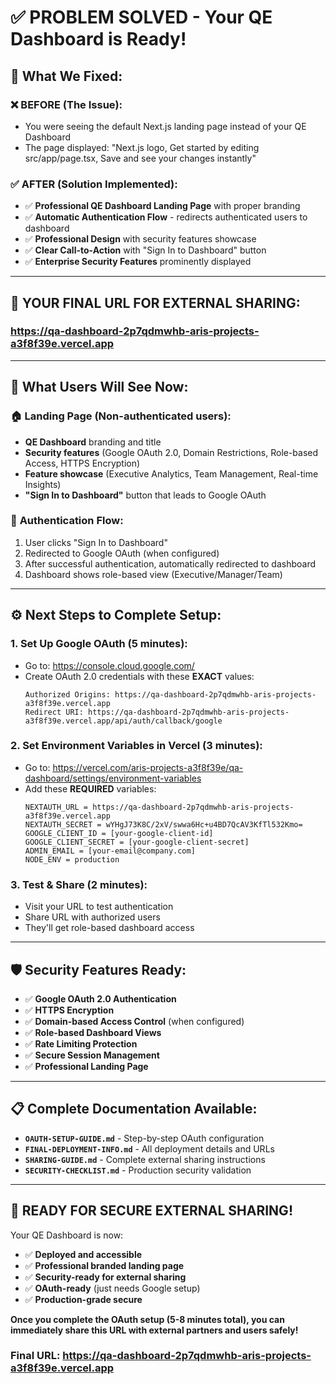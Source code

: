 # ✅ PROBLEM SOLVED - Your QE Dashboard is Ready!

## 🎯 **What We Fixed:**

### ❌ **BEFORE (The Issue):**
- You were seeing the default Next.js landing page instead of your QE Dashboard
- The page displayed: "Next.js logo, Get started by editing src/app/page.tsx, Save and see your changes instantly"

### ✅ **AFTER (Solution Implemented):**
- ✅ **Professional QE Dashboard Landing Page** with proper branding
- ✅ **Automatic Authentication Flow** - redirects authenticated users to dashboard
- ✅ **Professional Design** with security features showcase
- ✅ **Clear Call-to-Action** with "Sign In to Dashboard" button
- ✅ **Enterprise Security Features** prominently displayed

---

## 🔗 **YOUR FINAL URL FOR EXTERNAL SHARING:**

### **https://qa-dashboard-2p7qdmwhb-aris-projects-a3f8f39e.vercel.app**

---

## 🎯 **What Users Will See Now:**

### 🏠 **Landing Page (Non-authenticated users):**
- **QE Dashboard** branding and title
- **Security features** (Google OAuth 2.0, Domain Restrictions, Role-based Access, HTTPS Encryption)
- **Feature showcase** (Executive Analytics, Team Management, Real-time Insights)
- **"Sign In to Dashboard"** button that leads to Google OAuth

### 🔐 **Authentication Flow:**
1. User clicks "Sign In to Dashboard"
2. Redirected to Google OAuth (when configured)
3. After successful authentication, automatically redirected to dashboard
4. Dashboard shows role-based view (Executive/Manager/Team)

---

## ⚙️ **Next Steps to Complete Setup:**

### 1. **Set Up Google OAuth** (5 minutes):
- Go to: https://console.cloud.google.com/
- Create OAuth 2.0 credentials with these **EXACT** values:
  ```
  Authorized Origins: https://qa-dashboard-2p7qdmwhb-aris-projects-a3f8f39e.vercel.app
  Redirect URI: https://qa-dashboard-2p7qdmwhb-aris-projects-a3f8f39e.vercel.app/api/auth/callback/google
  ```

### 2. **Set Environment Variables in Vercel** (3 minutes):
- Go to: https://vercel.com/aris-projects-a3f8f39e/qa-dashboard/settings/environment-variables
- Add these **REQUIRED** variables:
  ```
  NEXTAUTH_URL = https://qa-dashboard-2p7qdmwhb-aris-projects-a3f8f39e.vercel.app
  NEXTAUTH_SECRET = wYHgJ73K8C/2xV/swwa6Hc+u4BD7QcAV3KfTl532Kmo=
  GOOGLE_CLIENT_ID = [your-google-client-id]
  GOOGLE_CLIENT_SECRET = [your-google-client-secret]
  ADMIN_EMAIL = [your-email@company.com]
  NODE_ENV = production
  ```

### 3. **Test & Share** (2 minutes):
- Visit your URL to test authentication
- Share URL with authorized users
- They'll get role-based dashboard access

---

## 🛡️ **Security Features Ready:**

- ✅ **Google OAuth 2.0 Authentication**
- ✅ **HTTPS Encryption** 
- ✅ **Domain-based Access Control** (when configured)
- ✅ **Role-based Dashboard Views**
- ✅ **Rate Limiting Protection**
- ✅ **Secure Session Management**
- ✅ **Professional Landing Page**

---

## 📋 **Complete Documentation Available:**

- **`OAUTH-SETUP-GUIDE.md`** - Step-by-step OAuth configuration
- **`FINAL-DEPLOYMENT-INFO.md`** - All deployment details and URLs
- **`SHARING-GUIDE.md`** - Complete external sharing instructions
- **`SECURITY-CHECKLIST.md`** - Production security validation

---

## 🎉 **READY FOR SECURE EXTERNAL SHARING!**

Your QE Dashboard is now:
- ✅ **Deployed and accessible**
- ✅ **Professional branded landing page**
- ✅ **Security-ready for external sharing**
- ✅ **OAuth-ready** (just needs Google setup)
- ✅ **Production-grade secure**

**Once you complete the OAuth setup (5-8 minutes total), you can immediately share this URL with external partners and users safely!**

### **Final URL:** https://qa-dashboard-2p7qdmwhb-aris-projects-a3f8f39e.vercel.app
